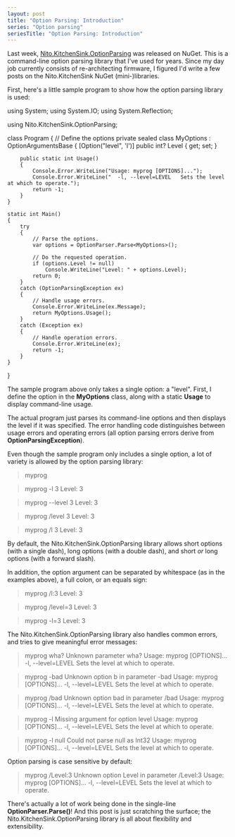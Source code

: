 ```yaml
---
layout: post
title: "Option Parsing: Introduction"
series: "Option parsing"
seriesTitle: "Option Parsing: Introduction"
---
```

Last week, [Nito.KitchenSink.OptionParsing](http://nuget.org/List/Packages/Nito.KitchenSink.OptionParsing) was released on NuGet. This is a command-line option parsing library that I've used for years. Since my day job currently consists of re-architecting firmware, I figured I'd write a few posts on the Nito.KitchenSink NuGet (mini-)libraries.



First, here's a little sample program to show how the option parsing library is used:




using System;
using System.IO;
using System.Reflection;

using Nito.KitchenSink.OptionParsing;

class Program
{
    // Define the options
    private sealed class MyOptions : OptionArgumentsBase
    {
        [Option("level", 'l')]
        public int? Level { get; set; }

        public static int Usage()
        {
            Console.Error.WriteLine("Usage: myprog [OPTIONS]...");
            Console.Error.WriteLine("  -l, --level=LEVEL   Sets the level at which to operate.");
            return -1;
        }
    }

    static int Main()
    {
        try
        {
            // Parse the options.
            var options = OptionParser.Parse<MyOptions>();

            // Do the requested operation.
            if (options.Level != null)
                Console.WriteLine("Level: " + options.Level);
            return 0;
        }
        catch (OptionParsingException ex)
        {
            // Handle usage errors.
            Console.Error.WriteLine(ex.Message);
            return MyOptions.Usage();
        }
        catch (Exception ex)
        {
            // Handle operation errors.
            Console.Error.WriteLine(ex);
            return -1;
        }
    }
}


The sample program above only takes a single option: a "level". First, I define the option in the **MyOptions** class, along with a static **Usage** to display command-line usage.



The actual program just parses its command-line options and then displays the level if it was specified. The error handling code distinguishes between usage errors and operating errors (all option parsing errors derive from **OptionParsingException**).



Even though the sample program only includes a single option, a lot of variety is allowed by the option parsing library:




> myprog

> myprog -l 3
Level: 3

> myprog --level 3
Level: 3

> myprog /level 3
Level: 3

> myprog /l 3
Level: 3


By default, the Nito.KitchenSink.OptionParsing library allows short options (with a single dash), long options (with a double dash), and short _or_ long options (with a forward slash).



In addition, the option argument can be separated by whitespace (as in the examples above), a full colon, or an equals sign:




> myprog /l:3
Level: 3

> myprog /level=3
Level: 3

> myprog -l=3
Level: 3


The Nito.KitchenSink.OptionParsing library also handles common errors, and tries to give meaningful error messages:




> myprog wha?
Unknown parameter  wha?
Usage: myprog [OPTIONS]...
  -l, --level=LEVEL   Sets the level at which to operate.

> myprog -bad
Unknown option  b  in parameter  -bad
Usage: myprog [OPTIONS]...
  -l, --level=LEVEL   Sets the level at which to operate.

> myprog /bad
Unknown option  bad  in parameter  /bad
Usage: myprog [OPTIONS]...
  -l, --level=LEVEL   Sets the level at which to operate.

> myprog -l
Missing argument for option  level
Usage: myprog [OPTIONS]...
  -l, --level=LEVEL   Sets the level at which to operate.

> myprog -l null
Could not parse  null  as Int32
Usage: myprog [OPTIONS]...
  -l, --level=LEVEL   Sets the level at which to operate.


Option parsing is case sensitive by default:




> myprog /Level:3
Unknown option  Level  in parameter  /Level:3
Usage: myprog [OPTIONS]...
  -l, --level=LEVEL   Sets the level at which to operate.


There's actually a lot of work being done in the single-line **OptionParser.Parse<MyOptions>()**! And this post is just scratching the surface; the Nito.KitchenSink.OptionParsing library is all about flexibility and extensibility.

